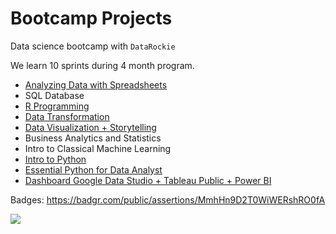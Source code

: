 # Bootcamp Projects
Data science bootcamp with `DataRockie`

We learn 10 sprints during 4 month program.

- [Analyzing Data with Spreadsheets](https://github.com/sprasaming/Bootcamp_Projects/tree/main/Project_Spreadsheets)
- SQL Database
- [R Programming](https://github.com/sprasaming/Bootcamp_Projects/tree/main/Project_R%20Programming)
- [Data Transformation](https://github.com/sprasaming/Bootcamp_Projects/tree/main/Project_Data%20Transformation)
- [Data Visualization + Storytelling](https://github.com/sprasaming/Bootcamp_Projects/tree/main/Project_Data%20Visualization%20%2B%20Storytelling)
- Business Analytics and Statistics
- Intro to Classical Machine Learning
- [Intro to Python](https://github.com/sprasaming/Bootcamp_Projects/tree/main/Project_Intro%20to%20Python)
- [Essential Python for Data Analyst](https://github.com/sprasaming/Bootcamp_Projects/tree/main/Project_Essential%20Python%20for%20Data%20Analyst)
- [Dashboard Google Data Studio + Tableau Public + Power BI](https://github.com/sprasaming/Bootcamp_Projects/tree/main/Dashboard%20Google%20Data%20Studio%20%2B%20Tableau%20Public%20%2B%20Power%20BI)

Badges: https://badgr.com/public/assertions/MmhHn9D2T0WiWERshRO0fA


![](https://komarev.com/ghpvc/?username=sprasaming/Bootcamp_Project&color=green)

